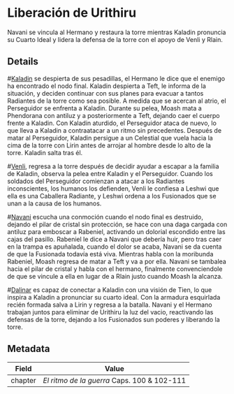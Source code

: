 # Liberación de Urithiru
Navani se vincula al Hermano y restaura la torre mientras Kaladin pronuncia su Cuarto Ideal y lidera la defensa de la torre con el apoyo de Venli y Rlain.

## Details
#[Kaladin](characters/kaladin) se despierta de sus pesadillas, el Hermano le dice que el enemigo ha encontrado el nodo final. Kaladin despierta a Teft, le informa de la situación, y deciden continuar con sus planes para evacuar a tantos Radiantes de la torre como sea posible. A medida que se acercan al atrio, el Perseguidor se enfrenta a Kaladin. Durante su pelea, Moash mata a Phendorana con antiluz y a posteriormente a Teft, dejando caer el cuerpo frente a Kaladin. Con Kaladin aturdido, el Perseguidor ataca de nuevo, lo que lleva a Kaladin a contraatacar a un ritmo sin precedentes. Después de matar al Perseguidor, Kaladin persigue a un Celestial que vuela hacia la cima de la torre con Lirin antes de arrojar al hombre desde lo alto de la torre. Kaladin salta tras él.

#[Venli](characters/venli), regresa a la torre después de decidir ayudar a escapar a la familia de Kaladin, observa la pelea entre Kaladin y el Perseguidor. Cuando los soldados del Perseguidor comienzan a atacar a los Radiantes inconscientes, los humanos los defienden, Venli le confiesa a Leshwi que ella es una Caballera Radiante, y Leshwi ordena a los Fusionados que se unan a la causa de los humanos.

#[Navani](characters/navani) escucha una conmoción cuando el nodo final es destruido, dejando el pilar de cristal sin protección, se hace con una daga cargada con antiluz para emboscar a Rabeniel, activando un dolorial escondido entre las cajas del pasillo. Rabeniel le dice a Navani que debería huir, pero tras caer en la trampa es apuñalada, cuando el dolor se acaba, Navani se da cuenta de que la Fusionada todavía está viva. Mientras habla con la moribunda Rabeniel, Moash regresa de matar a Teft y va a por ella. Navani se tambalea hacia el pilar de cristal y habla con el hermano, finalmente convenciendole de que se vincule a ella en lugar de a Rlain justo cuando Moash la alcanza.

#[Dalinar](characters/dalinar) es capaz de conectar a Kaladin con una visión de Tien, lo que inspira a Kaladin a pronunciar su cuarto ideal. Con la armadura esquirlada recién formada salva a Lirin y regresa a la batalla. Navani y el Hermano trabajan juntos para eliminar de Urithiru la luz del vacio, reactivando las defensas de la torre, dejando a los Fusionados sun poderes y liberando la torre.

## Metadata
| Field | Value |
| ----- | ----- |
| chapter | *El ritmo de la guerra* Caps. 100 & 102-111|
